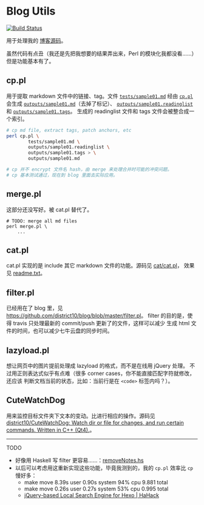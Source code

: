 # Blog Utils

[![Build Status](https://travis-ci.org/district10/blog-utils.svg?branch=master)](https://travis-ci.org/district10/blog-utils)

用于处理我的 [博客源码](https://github.com/district10/blog)。

虽然代码有点丑（我还是先把我想要的结果弄出来，Perl 的模块化我都没看……）但是功能基本有了。

## cp.pl

用于提取 markdown 文件中的链接、tag。文件 [`tests/sample01.md`](https://raw.githubusercontent.com/district10/blog-utils/master/tests/sample01.md)
经由 [`cp.pl`](cp.pl) 会生成 [`outputs/sample01.md`](https://github.com/district10/blog-utils/tree/master/outputs/sample01.md)（去掉了标记）、
[`outputs/sample01.readinglist`](https://github.com/district10/blog-utils/tree/master/outputs/sample01.readlinglist) 和
[`outputs/sample01.tags`](https://github.com/district10/blog-utils/tree/master/outputs/sample01.tags)。
生成的 readinglist 文件和 tags 文件会被整合成一个索引。

```bash
# cp md file, extract tags, patch anchors, etc
perl cp.pl \
        tests/sample01.md \
        outputs/sample01.readinglist \
        outputs/sample01.tags > \
        outputs/sample01.md

# cp 并不 encrypt 文件名 hash，由 merge 来处理合并时可能的冲突问题。
# cp 基本测试通过，现在到 blog 里面去实际应用。
```

## merge.pl

这部分还没写好。被 cat.pl 替代了。

```
# TODO: merge all md files
perl merge.pl \
    ...
```

## cat.pl

cat.pl 实现的是 include 其它 markdown 文件的功能。源码见 [cat/cat.pl](cat/cat.pl)，
效果见 [readme.txt](cat/readme.txt)。

## filter.pl

已经用在了 blog 里，见 <https://github.com/district10/blog/blob/master/filter.pl>。
filter 的目的是，使得 travis 只处理最新的 commit/push 更新了的文件，这样可以减少
生成 html 文件的时间，也可以减少七牛云盘的同步时间。

## lazyload.pl

想让网页中的图片提前处理成 lazyload 的格式，而不是在线用 jQuery 处理。
不过用正则表达式似乎有点难（很多 corner cases，你不能直接匹配字符就修改，还应该
判断文档当前的状态，比如：当前行是在 `<code>` 标签内吗？）。

## CuteWatchDog

用来监控目标文件夹下文本的变动。比进行相应的操作。源码见
[district10/CuteWatchDog: Watch dir or file for changes, and run certain commands. Written in C++ (Qt4).](https://github.com/district10/CuteWatchDog)。

---

TODO

- 好像用 Haskell 写 filter 更容易……：[removeNotes.hs](https://github.com/jgm/pandoc/blob/master/man/removeNotes.hs)
- 以后可以考虑用这重新实现这些功能，毕竟我测到的，我的 `cp.pl` 效率比 `cp` 慢好多：
    + make move  8.39s user 0.90s system 94% cpu 9.881 total
    + make move  0.26s user 0.27s system 53% cpu 0.995 total
    + [jQuery-based Local Search Engine for Hexo | HaHack](http://hahack.com/codes/local-search-engine-for-hexo/)
